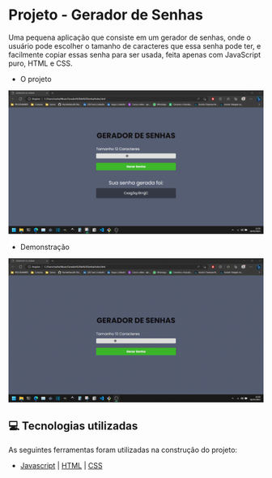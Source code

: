 # Projeto - Gerador de Senhas

Uma pequena aplicação que consiste em um gerador de senhas, onde o usuário pode escolher o tamanho de caracteres que essa senha pode ter, e facilmente copiar essas senha para ser usada, feita apenas com JavaScript puro, HTML e CSS.

- O projeto
<img src="Gerador de Senha/assets/imgs/Captura de tela 2023-03-26 215937.png"/>

<br />

- Demonstração
<img src="Gerador de Senha/assets/imgs/gerador-de-senhas.gif"/>

<br />

## 💻 Tecnologias utilizadas
As seguintes ferramentas foram utilizadas na construção do projeto:
- [Javascript](https://developer.mozilla.org/en-US/docs/Web/JavaScript) | [HTML](https://developer.mozilla.org/en-US/docs/Web/HTML) | [CSS](https://developer.mozilla.org/en-US/docs/Web/CSS)
